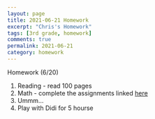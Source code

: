 ```yaml
---
layout: page
title: 2021-06-21 Homework
excerpt: "Chris's Homework"
tags: [3rd grade, homework]
comments: true
permalink: 2021-06-21
category: homework
---
```

Homework (6/20)
1. Reading - read 100 pages
2. Math - complete the assignments linked [here](https://www.mathplayground.com/)
3. Ummm...
4. Play with Didi for 5 hourse